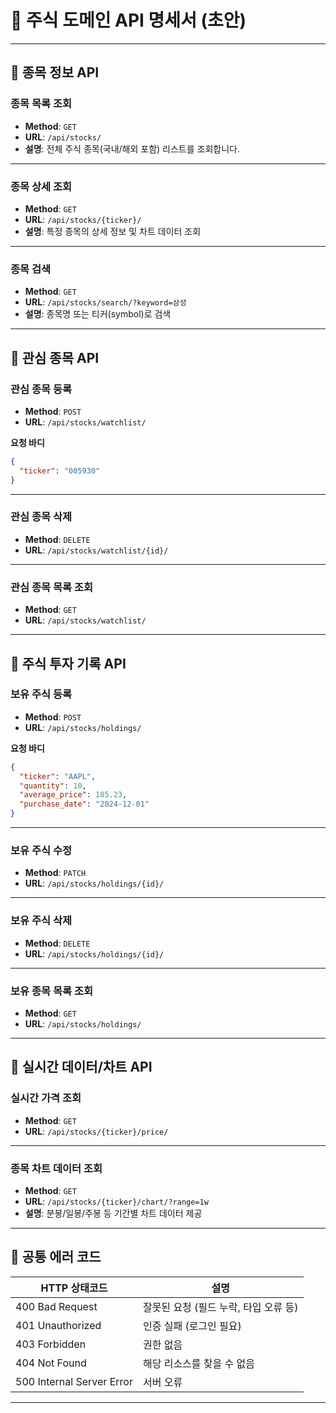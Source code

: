 # 📘 주식 도메인 API 명세서 (초안)

---

## 📌 종목 정보 API

### 종목 목록 조회
- **Method**: `GET`
- **URL**: `/api/stocks/`
- **설명**: 전체 주식 종목(국내/해외 포함) 리스트를 조회합니다.

---

### 종목 상세 조회
- **Method**: `GET`
- **URL**: `/api/stocks/{ticker}/`
- **설명**: 특정 종목의 상세 정보 및 차트 데이터 조회

---

### 종목 검색
- **Method**: `GET`
- **URL**: `/api/stocks/search/?keyword=삼성`
- **설명**: 종목명 또는 티커(symbol)로 검색

---

## 📌 관심 종목 API

### 관심 종목 등록
- **Method**: `POST`
- **URL**: `/api/stocks/watchlist/`

**요청 바디**
```json
{
  "ticker": "005930"
}
```

---

### 관심 종목 삭제
- **Method**: `DELETE`
- **URL**: `/api/stocks/watchlist/{id}/`

---

### 관심 종목 목록 조회
- **Method**: `GET`
- **URL**: `/api/stocks/watchlist/`

---

## 📌 주식 투자 기록 API

### 보유 주식 등록
- **Method**: `POST`
- **URL**: `/api/stocks/holdings/`

**요청 바디**
```json
{
  "ticker": "AAPL",
  "quantity": 10,
  "average_price": 185.23,
  "purchase_date": "2024-12-01"
}
```

---

### 보유 주식 수정
- **Method**: `PATCH`
- **URL**: `/api/stocks/holdings/{id}/`

---

### 보유 주식 삭제
- **Method**: `DELETE`
- **URL**: `/api/stocks/holdings/{id}/`

---

### 보유 종목 목록 조회
- **Method**: `GET`
- **URL**: `/api/stocks/holdings/`

---

## 📌 실시간 데이터/차트 API

### 실시간 가격 조회
- **Method**: `GET`
- **URL**: `/api/stocks/{ticker}/price/`

---

### 종목 차트 데이터 조회
- **Method**: `GET`
- **URL**: `/api/stocks/{ticker}/chart/?range=1w`
- **설명**: 분봉/일봉/주봉 등 기간별 차트 데이터 제공

---

## 📌 공통 에러 코드

| HTTP 상태코드 | 설명 |
|---------------|------|
| 400 Bad Request | 잘못된 요청 (필드 누락, 타입 오류 등) |
| 401 Unauthorized | 인증 실패 (로그인 필요) |
| 403 Forbidden | 권한 없음 |
| 404 Not Found | 해당 리소스를 찾을 수 없음 |
| 500 Internal Server Error | 서버 오류 |

---
